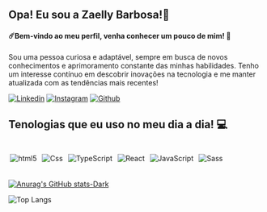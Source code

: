## Opa! Eu sou a Zaelly Barbosa!👋
#### ☄️Bem-vindo ao meu perfil, venha conhecer um pouco de mim! 🌠

<p>Sou uma pessoa curiosa e adaptável, sempre em busca de novos conhecimentos e aprimoramento constante das minhas habilidades. Tenho um interesse contínuo em descobrir inovações na tecnologia e me manter atualizada com as tendências mais recentes!
</p>


[![Linkedin](https://img.shields.io/badge/LinkedIn-0077B5?style=for-the-badge&logo=linkedin&logoColor=white)](https://linkedin/in/zaellybarbosa) 
[![Instagram](https://img.shields.io/badge/Instagram-E4405F?style=for-the-badge&logo=instagram&logoColor=white)](https://www.instagram.com/zaellybarbosa/)
 [![Github](https://img.shields.io/badge/GitHub-100000?style=for-the-badge&logo=github&logoColor=white)](https://github.com/zaelly)

## Tenologias que eu uso no meu dia a dia! 💻

<div style="display: inline_block; margin:0 auto;"><br/>
    <img style="padding:.2rem;" align="center" alt="html5" src="https://img.shields.io/badge/HTML-239120?style=for-the-badge&logo=html5&logoColor=white">
    <img style="padding:.2rem;" align="center" alt="Css" src="https://img.shields.io/badge/CSS-239120?&style=for-the-badge&logo=css3&logoColor=white">
    <img style="padding:.2rem;" align="center" alt="TypeScript" src="https://img.shields.io/badge/TypeScript-007ACC?style=for-the-badge&logo=typescript&logoColor=white">
    <img style="padding:.2rem;" align="center" alt="React" src="https://img.shields.io/badge/React-20232A?style=for-the-badge&logo=react&logoColor=61DAFB">
    <img style="padding:.2rem;" align="center" alt="JavaScript" src="https://img.shields.io/badge/JavaScript-F7DF1E?style=for-the-badge&logo=javascript&logoColor=black">
    <img style="padding:.2rem;" align="center" alt="Sass" src="https://img.shields.io/badge/Sass-CC6699?style=for-the-badge&logo=sass&logoColor=white">
</div><br/>

[![Anurag's GitHub stats-Dark](https://github-readme-stats.vercel.app/api?username=zaelly&show_icons=true&theme=dark#gh-dark-mode-only)](https://github.com/anuraghazra/github-readme-stats#gh-dark-mode-only)

![Top Langs](https://github-readme-stats.vercel.app/api/top-langs/?username=zaelly&layout=compact)
